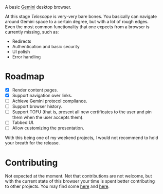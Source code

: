 A basic [Gemini]("https://geminiprotocol.net/") desktop browser.

At this stage *Telescope* is very-very bare bones.
You basically can navigate around Gemini space to a certain degree,  but with a lot of rough edges.
Even the most common functionality that one expects from a browser is currently missing,  such as:

* Redirects
* Authentication and basic security
* UI polish
* Error handling

# Roadmap

* [X] Render content pages.
* [X] Support navigation over links.
* [ ] Achieve Gemini protocol compliance.
* [ ] Support browser history.
* [ ] Support TOFU (that is, present all new certificates to the user and pin them when the user accepts them).
* [ ] Tabbed UI.
* [ ] Allow customizing the presentation.

With this being one of my weekend projects,  I would not recommend to hold your breath for the release.

# Contributing

Not expected at the moment.
Not that contributions are not welcome,  but with the current state of this browser your time is spent better contributing to other projects.
You may find some [here](https://geminiprotocol.net/software/) and [here](https://github.com/kr1sp1n/awesome-gemini).